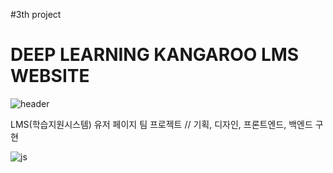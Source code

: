 #3th project
# DEEP LEARNING KANGAROO LMS WEBSITE

![header](https://capsule-render.vercel.app/api?type=wave&color=auto&height=300&section=header&text=capsule%20render&fontSize=90)

LMS(학습지원시스템) 유저 페이지 팀 프로젝트 //
기획, 디자인, 프론트엔드, 백엔드 구현


![js](https://img.shields.io/badge/JavaScript-F7DF1E?style=for-the-badge&logo=JavaScript&logoColor=white)
